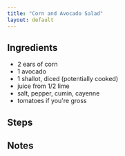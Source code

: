 ```yaml
---
title: "Corn and Avocado Salad"
layout: default
---
```


## Ingredients
- 2 ears of corn
- 1 avocado
- 1 shallot, diced (potentially cooked)
- juice from 1/2 lime
- salt, pepper, cumin, cayenne
- tomatoes if you're gross

## Steps

## Notes
